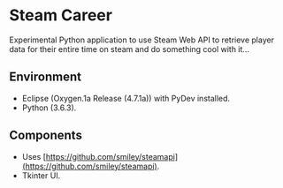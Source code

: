 # Steam Career
Experimental Python application to use Steam Web API to retrieve player data for their entire time on steam and do something cool with it...

## Environment
- Eclipse (Oxygen.1a Release (4.7.1a)) with PyDev installed.
- Python (3.6.3).

## Components
- Uses [https://github.com/smiley/steamapi](https://github.com/smiley/steamapi).
- Tkinter UI.